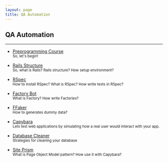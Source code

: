 ```yaml
---
layout: page
title: QA Automation
---
```


## QA Automation

---
- [Preprogramming Course](preprogramming-course)
  <br>
  <small>So, let's begin! </small>

- [Rails Structure](rails-structure)
  <br>
  <small>So, what is Rails? Rails structure? How setup environment? </small>

- [RSpec](rspec)
  <br>
  <small>How to install RSpec? What is RSpec? How write tests in RSpec? </small>

- [Factory Bot](factorybot)
  <br>
  <small>What is Factory? How write Factories?</small>

- [FFaker](ffaker)
  <br>
  <small>How to generates dummy data? </small>

- [Capybara](capybara)
  <br>
  <small>Lets test web applications by simulating how a real user would interact with your app. </small>

- [Database Cleaner](database-cleaner)
  <br>
  <small>Strategies for cleaning your database </small>

- [Site Prism](siteprism)
  <br>
  <small>What is Page Object Model pattern? How use it with Capybara? </small>
